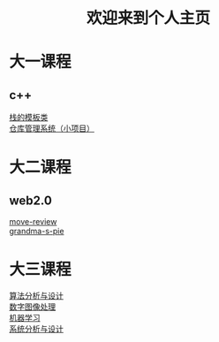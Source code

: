 # <center> 欢迎来到个人主页 </center>

#  大一课程
## c++
[栈的模板类](https://github.com/chengwenwu/MyStackTemplate)<br>
[仓库管理系统（小项目）](https://github.com/chengwenwu/warehouse-management-system)<br>

#  大二课程
## web2.0
[move-review](https://chengwenwu.github.io/web2.0/movie_review/tmnt.html)<br>
[grandma-s-pie](https://github.com/chengwenwu/grandma-s-pie)<br>
# 大三课程
[算法分析与设计](https://github.com/chengwenwu/algorithms-analysis-and-design)<br>
[数字图像处理](https://github.com/chengwenwu/digital-image-process)<br>
[机器学习](https://github.com/chengwenwu/ML)<br>
[系统分析与设计](https://chengwenwu.github.io/OOAD) <br>
